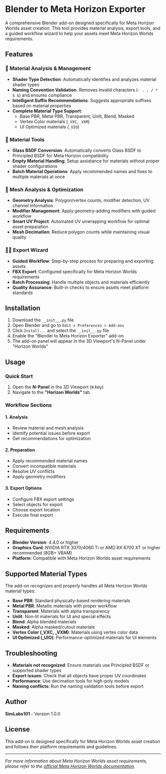 # Blender to Meta Horizon Exporter

A comprehensive Blender add-on designed specifically for Meta Horizon Worlds asset creation. This tool provides material analysis, export tools, and a guided workflow wizard to help your assets meet Meta Horizon Worlds requirements.

## Features

### 🎨 Material Analysis & Management
- **Shader Type Detection**: Automatically identifies and analyzes material shader types
- **Naming Convention Validation**: Removes invalid characters (`- . , / * $ &`) and ensures compliance
- **Intelligent Suffix Recommendations**: Suggests appropriate suffixes based on material properties
- **Complete Material Type Support**:
  - Base PBR, Metal PBR, Transparent, Unlit, Blend, Masked
  - Vertex Color materials (`_VXC`, `_VXM`)
  - UI Optimized materials (`_UIO`)

### 🔧 Material Tools
- **Glass BSDF Conversion**: Automatically converts Glass BSDF to Principled BSDF for Meta Horizon compatibility
- **Empty Material Handling**: Setup assistance for materials without proper shader configurations
- **Batch Material Operations**: Apply recommended names and fixes to multiple materials at once

### 📐 Mesh Analysis & Optimization
- **Geometry Analysis**: Polygon/vertex counts, modifier detection, UV channel information
- **Modifier Management**: Apply geometry-adding modifiers with guided workflow
- **Smart UV Project**: Automated UV unwrapping workflow for optimal asset preparation
- **Mesh Decimation**: Reduce polygon counts while maintaining visual quality

### 🧙‍♂️ Export Wizard
- **Guided Workflow**: Step-by-step process for preparing and exporting assets
- **FBX Export**: Configured specifically for Meta Horizon Worlds requirements
- **Batch Processing**: Handle multiple objects and materials efficiently
- **Quality Assurance**: Built-in checks to ensure assets meet platform standards

## Installation

1. Download the `__init__.py` file
2. Open Blender and go to `Edit > Preferences > Add-ons`
3. Click `Install...` and select the `__init__.py` file
4. Enable the "Blender to Meta Horizon Exporter" add-on
5. The add-on panel will appear in the 3D Viewport's N-Panel under "Horizon Worlds"

## Usage

### Quick Start
1. Open the **N-Panel** in the 3D Viewport (`N` key)
2. Navigate to the **"Horizon Worlds"** tab

### Workflow Sections

#### 1. Analysis
- Review material and mesh analysis
- Identify potential issues before export
- Get recommendations for optimization

#### 2. Preparation  
- Apply recommended material names
- Convert incompatible materials
- Resolve UV conflicts
- Apply geometry modifiers

#### 3. Export Options
- Configure FBX export settings
- Select objects for export
- Choose export location
- Execute final export

## Requirements

- **Blender Version**: 4.4.0 or higher
- **Graphics Card**: NVIDIA RTX 3070/4060 Ti or AMD RX 6700 XT or higher recommended (8GB+ VRAM)
- **Platform**: Compatible with Meta Horizon Worlds asset requirements

## Supported Material Types

The add-on recognizes and properly handles all Meta Horizon Worlds material types:

- **Base PBR**: Standard physically-based rendering materials
- **Metal PBR**: Metallic materials with proper workflow
- **Transparent**: Materials with alpha transparency
- **Unlit**: Non-lit materials for UI and special effects
- **Blend**: Alpha blended materials
- **Masked**: Alpha masked/cutout materials
- **Vertex Color (_VXC, _VXM)**: Materials using vertex color data
- **UI Optimized (_UIO)**: Performance-optimized materials for UI elements


## Troubleshooting

- **Materials not recognized**: Ensure materials use Principled BSDF or supported shader types
- **Export issues**: Check that all objects have proper UV coordinates
- **Performance**: Use decimation tools for high-poly models
- **Naming conflicts**: Run the naming validation tools before export

## Author

**SimLabs101** - Version 1.0.0

## License

This add-on is designed specifically for Meta Horizon Worlds asset creation and follows their platform requirements and guidelines.

---

*For more information about Meta Horizon Worlds asset requirements, please refer to the [official Meta Horizon Worlds documentation](https://developers.meta.com/horizon-worlds/learn/documentation/custom-model-import/creating-custom-models-for-horizon-worlds/materials-guidance-and-reference-for-custom-models).*
